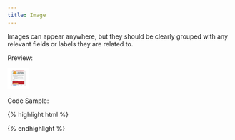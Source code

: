 ```yaml
---
title: Image
---
```


Images can appear anywhere, but they should be clearly grouped with any relevant fields or labels they are related to.

Preview:

![Image](/assets/img/elements/image.png)

Code Sample:

{% highlight html %}
<!-- No Code Sample Yet -->
{% endhighlight %}
